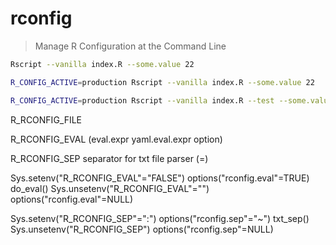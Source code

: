# rconfig

> Manage R Configuration at the Command Line

```bash
Rscript --vanilla index.R --some.value 22

R_CONFIG_ACTIVE=production Rscript --vanilla index.R --some.value 22

R_CONFIG_ACTIVE=production Rscript --vanilla index.R --test --some.value 22 --another.value abc def --another.stuff 99

```


R_RCONFIG_FILE

R_RCONFIG_EVAL (eval.expr yaml.eval.expr option)

R_RCONFIG_SEP separator for txt file parser (=)



Sys.setenv("R_RCONFIG_EVAL"="FALSE")
options("rconfig.eval"=TRUE)
do_eval()
Sys.unsetenv("R_RCONFIG_EVAL"="")
options("rconfig.eval"=NULL)


Sys.setenv("R_RCONFIG_SEP"=":")
options("rconfig.sep"="~")
txt_sep()
Sys.unsetenv("R_RCONFIG_SEP")
options("rconfig.sep"=NULL)
